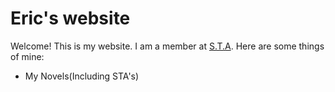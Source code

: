 # Eric's website
Welcome! This is my website. I am a member at [S.T.A](https://sta1278.github.io).
Here are some things of mine:
- My Novels(Including STA's)
